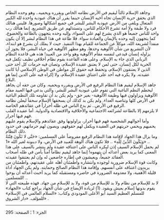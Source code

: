 ------------------------------------------------------------------------

وجاهد الإسلام ثالثاً ليقيم في الأرض نظامه الخاص ويقرره ويحميه.. وهو وحده
النظام الذي يحقق حرية الإنسان تجاه أخيه الإنسان حينما يقرر أن هناك
عبودية واحدة لله الكبير المتعال ويلغي من الأرض عبودية البشر للبشر في
جميع أشكالها وصورها. فليس هنالك فرد ولا طبقة ولا أمة تشرع الأحكام للناس،
وتستذلهم عن طريق التشريع. إنما هنالك رب واحد للناس جميعاً هو الذي يشرع
لهم على السواء، وإليه وحده يتجهون بالطاعة والخضوع، كما يتجهون إليه وحده
بالإيمان والعبادة سواء. فلا طاعة في هذا النظام لبشر إلا أن يكون منفذاً
لشريعة الله، موكلاً عن الجماعة للقيام بهذا التنفيذ. حيث لا يملك أن يشرع
هو ابتداء، لأن التشريع من شأن الألوهية وحدها، وهو مظهر الألوهية في حياة
البشر، فلا يجوز أن يزاوله إنسان فيدعي لنفسه مقام الألوهية وهو واحد من
العبيد! هذه هي قاعدة النظام الرباني الذي جاء به الإسلام. وعلى هذه
القاعدة يقوم نظام أخلاقي نظيف تكفل فيه الحرية لكل إنسان، حتى لمن لا
يعتنق عقيدة الإسلام، وتصان فيه حرمات كل أحد حتى الذين لا يعتنقون
الإسلام، وتحفظ فيه حقوق كل مواطن في الوطن الإسلامي أيا كانت عقيدته. ولا
يكره فيه أحد على اعتناق عقيدة الإسلام، ولا إكراه فيه على الدين إنما هو
البلاغ.  
جاهد الإسلام ليقيم هذا النظام الرفيع في الأرض ويقرره ويحميه. وكان من حقه
أن يجاهد ليحطم النظم الباغية التي تقوم على عبودية البشر للبشر، والتي
يدعي فيها العبيد مقام الألوهية ويزاولون فيها وظيفة الألوهية- بغير حق-
ولم يكن بد أن تقاومه تلك النظم الباغية في الأرض كلها وتناصبه العداء. ولم
يكن بد كذلك أن يسحقها الإسلام سحقاً ليعلن نظامه الرفيع في الأرض.. ثم يدع
الناس في ظله أحراراً في عقائدهم الخاصة.  
لا يلزمهم إلا بالطاعة لشرائعه الاجتماعية والأخلاقية والاقتصادية
والدولية. أما عقيدة القلب فهم فيها أحرار.  
وأما أحوالهم الشخصية فهم فيها أحرار، يزاولونها وفق عقائدهم والإسلام يقوم
عليهم يحميهم ويحمي حريتهم في العقيدة ويكفل لهم حقوقهم، ويصون لهم
حرماتهم، في حدود ذلك النظام.  
وما يزال هذا الجهاد لإقامة هذا النظام الرفيع مفروضاً على المسلمين: «حَتَّى
لا تَكُونَ فِتْنَةٌ وَيَكُونَ الدِّينُ لِلَّهِ» .. فلا تكون هناك ألوهة للعبيد في الأرض،
ولا دينونة لغير الله «1» ..  
لم يحمل الإسلام السيف إذن ليكره الناس على اعتناقه عقيدة ولم ينتشر بالسيف
على هذا المعنى كما يريد بعض أعدائه أن يتهموه! إنما جاهد ليقيم نظاماً آمناً
يأمن في ظله أصحاب العقائد جميعاً، ويعيشون في إطاره خاضعين له وإن لم
يعتنقوا عقيدته.  
وكانت قوة الإسلام ضرورية لوجوده وانتشاره واطمئنان أهله على عقيدتهم،
واطمئنان من يريدون اعتناقه على أنفسهم. وإقامة هذا النظام الصالح وحمايته.
ولم يكن الجهاد أداة قليلة الأهمية، ولا معدومة الضرورة في حاضره ومستقبله
كما يريد أخبث أعدائه أن يوحوا للمسلمين! ..  
لا بد للإسلام من نظام ولا بد للإسلام من قوة، ولا بد للإسلام من جهاد.
فهذه طبيعته التي لا يقوم بدونها إسلام يعيش ويقود. (1) لزيادة الإيضاح في
شأن الجهاد يراجع كتاب «الجهاد» للمسلم العظيم السيد أبو الأعلى المودودي
وكتاب: «السلام العالمي في الإسلام» للمؤلف. «دار الشروق» .

------------------------------------------------------------------------

الجزء: 1 ¦ الصفحة: 295
